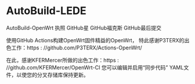 # AutoBuild-LEDE
AutoBuild-OpenWrt
执照 GitHub星 GitHub福克斯 GitHub最后提交

使用GitHub Actions构建OpenWrt固件精益的OpenWrt，
特此感谢P3TERX的出色工作：https : //github.com/P3TERX/Actions-OpenWrt/

在此，感谢KFERMercer所做的出色工作：https : //github.com/KFERMercer/OpenWrt-CI
您可以编辑并启用“同步代码” YAML文件，以使您的分叉存储库保持更新。
